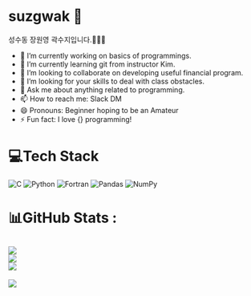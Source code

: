 # suzgwak 👋

 성수동 장원영 곽수지입니다.👋👋👋

- 🔭 I’m currently working on basics of programmings.
- 🌱 I’m currently learning git from instructor Kim.
- 👯 I’m looking to collaborate on developing useful financial program.
- 🤔 I’m looking for your skills to deal with class obstacles.
- 💬 Ask me about anything related to programming.
- 📫 How to reach me: Slack DM
- 😄 Pronouns: Beginner hoping to be an Amateur
- ⚡ Fun fact: I love {} programming!

# 💻Tech Stack
![C](https://img.shields.io/badge/c-%2300599C.svg?style=for-the-badge&logo=c&logoColor=white)   ![Python](https://img.shields.io/badge/python-3670A0?style=for-the-badge&logo=python&logoColor=ffdd54)  ![Fortran](https://img.shields.io/badge/Fortran-%23734F96.svg?style=for-the-badge&logo=fortran&logoColor=white) ![Pandas](https://img.shields.io/badge/pandas-%23150458.svg?style=for-the-badge&logo=pandas&logoColor=white)    ![NumPy](https://img.shields.io/badge/numpy-%23013243.svg?style=for-the-badge&logo=numpy&logoColor=white)

# 📊GitHub Stats :
![](https://github-readme-stats.vercel.app/api?username=Suzgwak&theme=radical&hide_border=false&include_all_commits=false&count_private=false)<br/>![](https://github-readme-streak-stats.herokuapp.com/?user=Suzgwak&theme=radical&hide_border=false)<br/>![](https://github-readme-stats.vercel.app/api/top-langs/?username=Suzgwak&theme=radical&hide_border=false&include_all_commits=false&count_private=false&layout=compact)
---
[![](https://visitcount.itsvg.in/api?id=Suzgwak&icon=0&color=0)](https://visitcount.itsvg.in)
